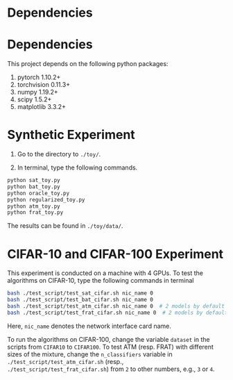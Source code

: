 # Dependencies
# Dependencies
This project depends on the following python packages:
1. pytorch 1.10.2+
2. torchvision 0.11.3+
3. numpy 1.19.2+
3. scipy 1.5.2+
5. matplotlib 3.3.2+


# Synthetic Experiment

1. Go to the directory to `./toy/`.

2. In terminal, type the following commands.
``` bash
python sat_toy.py
python bat_toy.py
python oracle_toy.py
python regularized_toy.py
python atm_toy.py
python frat_toy.py
```

The results can be found in `./toy/data/`.


# CIFAR-10 and CIFAR-100 Experiment

This experiment is conducted on a machine with 4 GPUs.
To test the algorithms on CIFAR-10, type the following commands in terminal
``` bash
bash ./test_script/test_sat_cifar.sh nic_name 0
bash ./test_script/test_bat_cifar.sh nic_name 0
bash ./test_script/test_atm_cifar.sh nic_name 0  # 2 models by default
bash ./test_script/test_frat_cifar.sh nic_name 0  # 2 models by default
```
Here, `nic_name` denotes the network interface card name.

To run the algorithms on CIFAR-100, change the variable `dataset` in the scripts from `CIFAR10` to `CIFAR100`.
To test ATM (resp. FRAT) with different sizes of the mixture, change the `n_classifiers` variable in `./test_script/test_atm_cifar.sh` (resp., `./test_script/test_frat_cifar.sh`) from `2` to other numbers, e.g., `3` or `4`.
